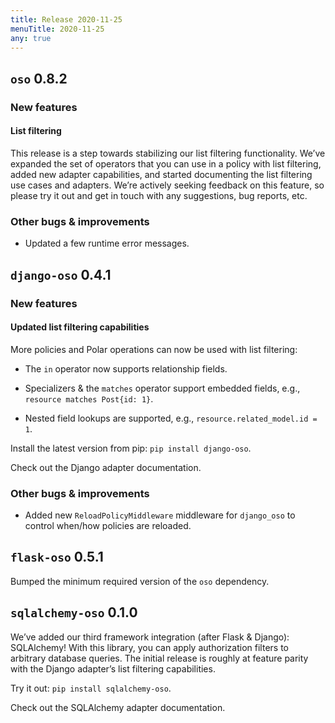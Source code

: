 ```yaml
---
title: Release 2020-11-25
menuTitle: 2020-11-25
any: true
---
```


## `oso` 0.8.2

### New features

#### List filtering

This release is a step towards stabilizing our list filtering functionality.
We’ve expanded the set of operators that you can use in a policy with list
filtering, added new adapter capabilities, and started documenting the
list filtering use cases and adapters.
We’re actively seeking feedback on this feature, so please try it out and get
in touch with any suggestions, bug reports, etc.

### Other bugs & improvements


* Updated a few runtime error messages.

## `django-oso` 0.4.1

### New features

#### Updated list filtering capabilities

More policies and Polar operations can now be used with list filtering:


* The `in` operator now supports relationship fields.


* Specializers & the `matches` operator support embedded fields,
e.g., `resource matches Post{id: 1}`.


* Nested field lookups are supported, e.g., `resource.related_model.id = 1`.

Install the latest version from pip: `pip install django-oso`.

Check out the Django adapter documentation.

### Other bugs & improvements


* Added new `ReloadPolicyMiddleware` middleware
for `django_oso` to control when/how policies are reloaded.

## `flask-oso` 0.5.1

Bumped the minimum required version of the `oso` dependency.

## `sqlalchemy-oso` 0.1.0

We’ve added our third framework integration (after Flask & Django):
SQLAlchemy! With this library, you can apply authorization filters
to arbitrary database queries. The initial release is roughly at
feature parity with the Django adapter’s list filtering capabilities.

Try it out: `pip install sqlalchemy-oso`.

Check out the SQLAlchemy adapter documentation.
